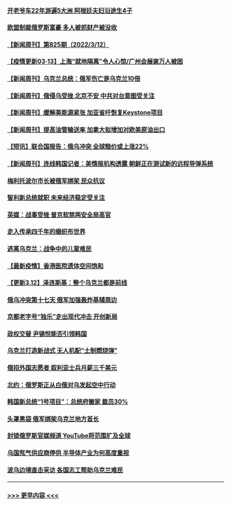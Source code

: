 #### [开老爷车22年游遍5大洲 阿根廷夫妇沿途生4子](../pages/prog202/a103372479.md?t=03131201) 
#### [欧盟制裁俄罗斯富豪 多人被抓财产被没收](../pages/prog202/a103372469.md?t=03131201) 
#### [【新闻周刊】第825期（2022/3/12）](../pages/prog202/a103372397.md?t=03131201) 
#### [【疫情更新03·13】上海“就地隔离”令人心惊/广州会展逾万人被困](../pages/prog202/a103360523.md?t=03131201) 
#### [【新闻周刊】乌克兰总统：俄军伤亡是乌克兰10倍](../pages/prog202/a103372386.md?t=03131201) 
#### [【新闻周刊】俄侵乌受挫 北京不安 中共对台意图受关注](../pages/prog202/a103372310.md?t=03131201) 
#### [【新闻周刊】缓解美能源紧张 加亚省吁恢复Keystone项目](../pages/prog202/a103370353.md?t=03131201) 
#### [【新闻周刊】提高油管输送率 加拿大拟增加对欧美原油出口](../pages/prog202/a103371385.md?t=03131201) 
#### [【短讯】联合国报告：俄乌冲突 全球粮价或上涨22%](../pages/prog202/a103372317.md?t=03131201) 
#### [【新闻周刊】连线韩国记者：美情报机构透露 朝鲜正在测试新的远程导弹系统](../pages/prog202/a103372308.md?t=03131201) 
#### [梅利托波尔市长被俄军绑架 民众抗议](../pages/prog202/a103372301.md?t=03131201) 
#### [智利新总统就职 未来经济稳定受关注](../pages/prog202/a103372293.md?t=03131201) 
#### [英媒：战事受挫 普京软禁两安全局高官](../pages/prog202/a103372217.md?t=03131201) 
#### [走入传承四千年的缀织布世界](../pages/prog202/a103372212.md?t=03131201) 
#### [逃离乌克兰：战争中的儿童难民](../pages/prog202/a103372055.md?t=03131201) 
#### [【最新疫情】香港医院遗体空间饱和](../pages/prog202/a103372036.md?t=03131201) 
#### [【更新3.12】泽连斯基：整个乌克兰都是前线](../pages/prog202/a103371719.md?t=03131201) 
#### [俄乌冲突第十七天 俄军加强轰炸基辅周边](../pages/prog202/a103372032.md?t=03131201) 
#### [京都老字号“独乐”走出现代冲击 开创新局](../pages/prog202/a103371969.md?t=03131201) 
#### [政权交替 尹锡悦能否引领韩国](../pages/prog202/a103371963.md?t=03131201) 
#### [乌克兰打造新战式 无人机配“土制燃烧弹”](../pages/prog202/a103371846.md?t=03131201) 
#### [俄招外国志愿者 叙利亚士兵月薪三千美元](../pages/prog202/a103371825.md?t=03131201) 
#### [北约：俄罗斯正从白俄对乌发起空中行动](../pages/prog202/a103371803.md?t=03131201) 
#### [韩国新总统“1号项目”：总统府搬家 裁员30%](../pages/prog202/a103371790.md?t=03131201) 
#### [头罩黑袋 俄军绑架乌克兰地方首长](../pages/prog202/a103371746.md?t=03131201) 
#### [封锁俄罗斯官媒频道 YouTube将范围扩及全球](../pages/prog202/a103371736.md?t=03131201) 
#### [乌国氖气供应商停供 半导体产业为何高度重视](../pages/prog202/a103371698.md?t=03131201) 
#### [波乌边境直击采访 各国志工帮助乌克兰难民](../pages/prog202/a103371299.md?t=03131201) 

----
#### [ >>> 更早内容 <<< ](../indexes/prog202-earlier.md)
